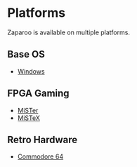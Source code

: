 # Platforms

Zaparoo is available on multiple platforms.

## Base OS

- [Windows](windows/)

## FPGA Gaming

- [MiSTer](mister)
- [MiSTeX](mistex)

<!-- ## Retro Gaming

- [Batocera](batocera) -->

## Retro Hardware

- [Commodore 64](commodore64)
